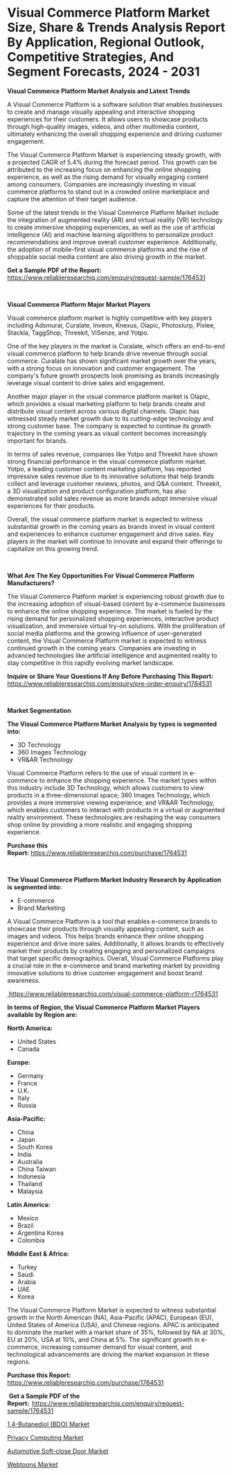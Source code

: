 <p><h1>Visual Commerce Platform Market Size, Share & Trends Analysis Report By Application, Regional Outlook, Competitive Strategies, And Segment Forecasts, 2024 - 2031</h1></p><p><strong>Visual Commerce Platform Market Analysis and Latest Trends</strong></p>
<p><p>A Visual Commerce Platform is a software solution that enables businesses to create and manage visually appealing and interactive shopping experiences for their customers. It allows users to showcase products through high-quality images, videos, and other multimedia content, ultimately enhancing the overall shopping experience and driving customer engagement.</p><p>The Visual Commerce Platform Market is experiencing steady growth, with a projected CAGR of 5.4% during the forecast period. This growth can be attributed to the increasing focus on enhancing the online shopping experience, as well as the rising demand for visually engaging content among consumers. Companies are increasingly investing in visual commerce platforms to stand out in a crowded online marketplace and capture the attention of their target audience.</p><p>Some of the latest trends in the Visual Commerce Platform Market include the integration of augmented reality (AR) and virtual reality (VR) technology to create immersive shopping experiences, as well as the use of artificial intelligence (AI) and machine learning algorithms to personalize product recommendations and improve overall customer experience. Additionally, the adoption of mobile-first visual commerce platforms and the rise of shoppable social media content are also driving growth in the market.</p></p>
<p><strong>Get a Sample PDF of the Report:&nbsp;</strong> <a href="https://www.reliableresearchiq.com/enquiry/request-sample/1764531">https://www.reliableresearchiq.com/enquiry/request-sample/1764531</a></p>
<p>&nbsp;</p>
<p><strong>Visual Commerce Platform Major Market Players</strong></p>
<p><p>Visual commerce platform market is highly competitive with key players including Adsmurai, Curalate, Inveon, Knexus, Olapic, Photoslurp, Pixlee, Stackla, TaggShop, Threekit, ViSenze, and Yotpo. </p><p>One of the key players in the market is Curalate, which offers an end-to-end visual commerce platform to help brands drive revenue through social commerce. Curalate has shown significant market growth over the years, with a strong focus on innovation and customer engagement. The company's future growth prospects look promising as brands increasingly leverage visual content to drive sales and engagement.</p><p>Another major player in the visual commerce platform market is Olapic, which provides a visual marketing platform to help brands create and distribute visual content across various digital channels. Olapic has witnessed steady market growth due to its cutting-edge technology and strong customer base. The company is expected to continue its growth trajectory in the coming years as visual content becomes increasingly important for brands.</p><p>In terms of sales revenue, companies like Yotpo and Threekit have shown strong financial performance in the visual commerce platform market. Yotpo, a leading customer content marketing platform, has reported impressive sales revenue due to its innovative solutions that help brands collect and leverage customer reviews, photos, and Q&A content. Threekit, a 3D visualization and product configuration platform, has also demonstrated solid sales revenue as more brands adopt immersive visual experiences for their products.</p><p>Overall, the visual commerce platform market is expected to witness substantial growth in the coming years as brands invest in visual content and experiences to enhance customer engagement and drive sales. Key players in the market will continue to innovate and expand their offerings to capitalize on this growing trend.</p></p>
<p>&nbsp;</p>
<p><strong>What Are The Key Opportunities For Visual Commerce Platform Manufacturers?</strong></p>
<p><p>The Visual Commerce Platform market is experiencing robust growth due to the increasing adoption of visual-based content by e-commerce businesses to enhance the online shopping experience. The market is fueled by the rising demand for personalized shopping experiences, interactive product visualization, and immersive virtual try-on solutions. With the proliferation of social media platforms and the growing influence of user-generated content, the Visual Commerce Platform market is expected to witness continued growth in the coming years. Companies are investing in advanced technologies like artificial intelligence and augmented reality to stay competitive in this rapidly evolving market landscape.</p></p>
<p><strong>Inquire or Share Your Questions If Any Before Purchasing This Report:</strong> <a href="https://www.reliableresearchiq.com/enquiry/pre-order-enquiry/1764531">https://www.reliableresearchiq.com/enquiry/pre-order-enquiry/1764531</a></p>
<p>&nbsp;</p>
<p><strong>Market Segmentation</strong></p>
<p><strong>The Visual Commerce Platform Market Analysis by types is segmented into:</strong></p>
<p><ul><li>3D Technology</li><li>360 Images Technology</li><li>VR&AR Technology</li></ul></p>
<p><p>Visual Commerce Platform refers to the use of visual content in e-commerce to enhance the shopping experience. The market types within this industry include 3D Technology, which allows customers to view products in a three-dimensional space; 360 Images Technology, which provides a more immersive viewing experience; and VR&AR Technology, which enables customers to interact with products in a virtual or augmented reality environment. These technologies are reshaping the way consumers shop online by providing a more realistic and engaging shopping experience.</p></p>
<p><strong>Purchase this Report:&nbsp;</strong><a href="https://www.reliableresearchiq.com/purchase/1764531">https://www.reliableresearchiq.com/purchase/1764531</a></p>
<p>&nbsp;</p>
<p><strong>The Visual Commerce Platform Market Industry Research by Application is segmented into:</strong></p>
<p><ul><li>E-commerce</li><li>Brand Marketing</li></ul></p>
<p><p>A Visual Commerce Platform is a tool that enables e-commerce brands to showcase their products through visually appealing content, such as images and videos. This helps brands enhance their online shopping experience and drive more sales. Additionally, it allows brands to effectively market their products by creating engaging and personalized campaigns that target specific demographics. Overall, Visual Commerce Platforms play a crucial role in the e-commerce and brand marketing market by providing innovative solutions to drive customer engagement and boost brand awareness.</p></p>
<p><a href="https://www.reliableresearchiq.com/visual-commerce-platform-r1764531">&nbsp;https://www.reliableresearchiq.com/visual-commerce-platform-r1764531</a></p>
<p><strong>In terms of Region, the Visual Commerce Platform Market Players available by Region are:</strong></p>
<p>
    <p> <strong> North America: </strong>
        <ul>
            <li>United States</li>
            <li>Canada</li>
        </ul>
        </p> 
    <p> <strong> Europe: </strong>
        <ul>
            <li>Germany</li>
            <li>France</li>
            <li>U.K.</li>
            <li>Italy</li>
            <li>Russia</li>
        </ul>
        </p> 
    <p> <strong> Asia-Pacific: </strong>
        <ul>
            <li>China</li>
            <li>Japan</li>
            <li>South Korea</li>
            <li>India</li>
            <li>Australia</li>
            <li>China Taiwan</li>
            <li>Indonesia</li>
            <li>Thailand</li>
            <li>Malaysia</li>
        </ul>
        </p> 
    <p> <strong> Latin America: </strong>
        <ul>
            <li>Mexico</li>
            <li>Brazil</li>
            <li>Argentina Korea</li>
            <li>Colombia</li>
        </ul>
        </p> 
    <p> <strong> Middle East & Africa: </strong>
        <ul>
            <li>Turkey</li>
            <li>Saudi</li>
            <li>Arabia</li>
            <li>UAE</li>
            <li>Korea</li>
        </ul>
    </p>
    </p>
<p><p>The Visual Commerce Platform Market is expected to witness substantial growth in the North American (NA), Asia-Pacific (APAC), European (EU), United States of America (USA), and Chinese regions. APAC is anticipated to dominate the market with a market share of 35%, followed by NA at 30%, EU at 20%, USA at 10%, and China at 5%. The significant growth in e-commerce, increasing consumer demand for visual content, and technological advancements are driving the market expansion in these regions.</p></p>
<p><strong>Purchase this Report: </strong><a href="https://www.reliableresearchiq.com/purchase/1764531">https://www.reliableresearchiq.com/purchase/1764531</a></p>
<p>&nbsp;<strong>Get a Sample PDF of the Report:&nbsp;&nbsp;</strong><a href="https://www.reliableresearchiq.com/enquiry/request-sample/1764531">https://www.reliableresearchiq.com/enquiry/request-sample/1764531</a></p>
<p><strong></strong></p>
<p><p><a href="https://www.linkedin.com/pulse/14-butanediol-bdo-market-size-share-analysis-growth-48dle?trackingId=sRI3jCHeRqULLZNr1tJgCA%3D%3D">1,4-Butanediol (BDO) Market</a></p><p><a href="https://github.com/msLonKoss78/Market-Research-Report-List-1/blob/main/privacy-computing-market.md">Privacy Computing Market</a></p><p><a href="https://www.linkedin.com/pulse/global-automotive-soft-close-door-market-sector-types-applications-y4qde?trackingId=%2Bmoiq%2Fp8JRmq4F4qcnol9g%3D%3D">Automotive Soft-close Door Market</a></p><p><a href="https://github.com/lairestrong/Market-Research-Report-List-1/blob/main/webtoons-market.md">Webtoons Market</a></p></p>